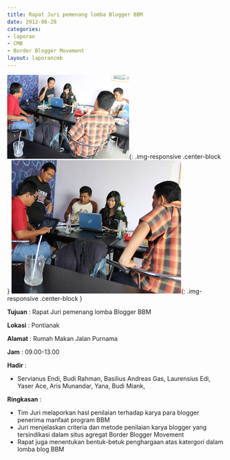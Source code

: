 ```yaml
---
title: Rapat Juri pemenang lomba Blogger BBM
date: 2012-06-28
categories:
- laporan
- CMB
- Border Blogger Movement
layout: laporancmb
---
```


![Juni_28_2012_Rapat_Penjurian_BBM.jpg](/_uploads/Juni_28_2012_Rapat_Penjurian_BBM.jpg){: .img-responsive .center-block }
![Juni_28_2012_Rapat_Penjurian_BBM-1.jpg](/_uploads/Juni_28_2012_Rapat_Penjurian_BBM-1.jpg){: .img-responsive .center-block }

**Tujuan** :   Rapat Juri pemenang lomba Blogger BBM 

**Lokasi** :  Pontianak 

**Alamat** :  Rumah Makan Jalan Purnama 

**Jam** :  09.00-13.00 

**Hadir** :
* Servianus Endi, Budi Rahman, Basilius Andreas Gas, Laurensius Edi,  Yaser Ace, Aris Munandar, Yana, Budi Miank,   

**Ringkasan** :
* Tim Juri melaporkan hasl penilaian terhadap karya para blogger penerima manfaat program BBM
* Juri menjelaskan criteria dan metode penilaian karya blogger yang tersindikasi dalam situs agregat Border Blogger Movement
* Rapat juga menentukan bentuk-betuk penghargaan atas katergori dalam lomba blog BBM
